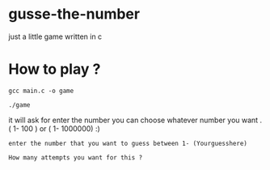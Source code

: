 # gusse-the-number
just a little game written in c 

# How to play ?

```
gcc main.c -o game

./game
```

it will ask for enter the number you can choose whatever number you want .( 1- 100 ) or ( 1- 1000000) :)

```
enter the number that you want to guess between 1- (Yourguesshere)

How many attempts you want for this ?
```
